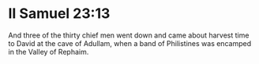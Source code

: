 # II Samuel 23:13

And three of the thirty chief men went down and came about harvest time to David at the cave of Adullam, when a band of Philistines was encamped in the Valley of Rephaim.
